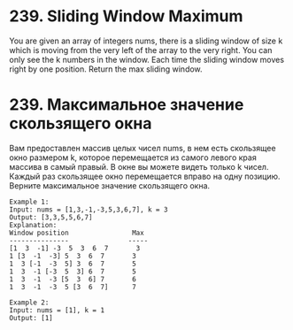 # 239. Sliding Window Maximum

You are given an array of integers nums, there is a sliding window of size k which is moving from the very left of the array to the very right. You can only see the k numbers in the window. Each time the sliding window moves right by one position.
Return the max sliding window.

# 239. Максимальное значение скользящего окна

Вам предоставлен массив целых чисел nums, в нем есть скользящее окно размером k, которое перемещается из самого левого края массива в самый правый. В окне вы можете видеть только k чисел. Каждый раз скользящее окно перемещается вправо на одну позицию.
Верните максимальное значение скользящего окна.

```
Example 1:
Input: nums = [1,3,-1,-3,5,3,6,7], k = 3
Output: [3,3,5,5,6,7]
Explanation:
Window position                Max
---------------               -----
[1  3  -1] -3  5  3  6  7       3
1 [3  -1  -3] 5  3  6  7       3
1  3 [-1  -3  5] 3  6  7       5
1  3  -1 [-3  5  3] 6  7       5
1  3  -1  -3 [5  3  6] 7       6
1  3  -1  -3  5 [3  6  7]      7

Example 2:
Input: nums = [1], k = 1
Output: [1]
```